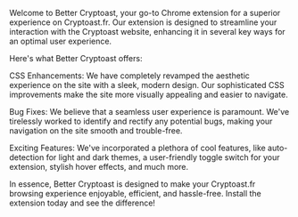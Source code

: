 Welcome to Better Cryptoast, your go-to Chrome extension for a superior experience on Cryptoast.fr. Our extension is designed to streamline your interaction with the Cryptoast website, enhancing it in several key ways for an optimal user experience.

Here's what Better Cryptoast offers:

CSS Enhancements: We have completely revamped the aesthetic experience on the site with a sleek, modern design. Our sophisticated CSS improvements make the site more visually appealing and easier to navigate.

Bug Fixes: We believe that a seamless user experience is paramount. We've tirelessly worked to identify and rectify any potential bugs, making your navigation on the site smooth and trouble-free.

Exciting Features: We've incorporated a plethora of cool features, like auto-detection for light and dark themes, a user-friendly toggle switch for your extension, stylish hover effects, and much more.

In essence, Better Cryptoast is designed to make your Cryptoast.fr browsing experience enjoyable, efficient, and hassle-free. Install the extension today and see the difference!